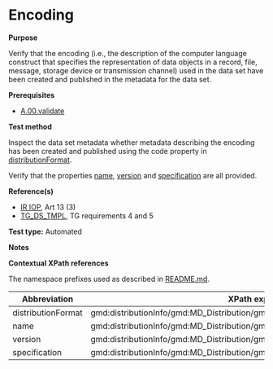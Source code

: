 # Encoding

**Purpose**

Verify that the encoding (i.e., the description of the computer language construct that specifies the representation of data objects in a record, file, message, storage device or transmission channel) used in the data set have been created and published in the metadata for the data set.

**Prerequisites**

* [A.00.validate](A.00.validate.md)

**Test method**

Inspect the data set metadata whether metadata describing the encoding has been created and published using the code property in [distributionFormat](#distributionFormat).

Verify that the properties [name](#name), [version](#version) and [specification](#specification) are all provided.

**Reference(s)**

* [IR IOP](./README.md#ref_IR_IOP), Art 13 (3)
* [TG_DS_TMPL](./README.md#ref_TG_DS_TMPL), TG requirements 4 and 5 

**Test type:** Automated

**Notes**

**Contextual XPath references**

The namespace prefixes used as described in [README.md](./README.md#namespaces).

Abbreviation                                   |  XPath expression (relative to gmd:MD_Metadata)
-----------------------------------------------| -------------------------------------------------------------------------
distributionFormat <a name="distributionFormat"></a>   | gmd:distributionInfo/gmd:MD_Distribution/gmd:distributionFormat
name <a name="name"></a>   | gmd:distributionInfo/gmd:MD_Distribution/gmd:distributionFormat/gmd:MD_Format/gmd:name/gco:CharacterString
version <a name="version"></a>   | gmd:distributionInfo/gmd:MD_Distribution/gmd:distributionFormat/gmd:MD_Format/gmd:version/gco:CharacterString
specification <a name="specification"></a>   | gmd:distributionInfo/gmd:MD_Distribution/gmd:distributionFormat/gmd:MD_Format/gmd:specification/gco:CharacterString
